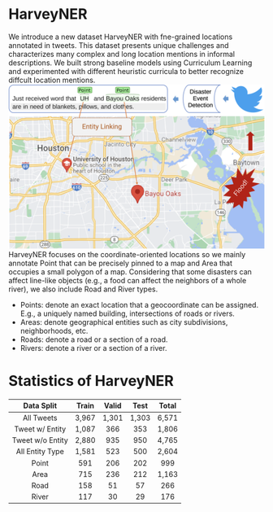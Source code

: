 # HarveyNER
We introduce a new dataset HarveyNER with fne-grained locations annotated in tweets. This dataset presents unique challenges and characterizes many complex and long location mentions in informal descriptions. We built strong baseline models using Curriculum Learning and experimented with different heuristic curricula to better recognize diffcult location mentions. 
![alt](tweet_example.png)
HarveyNER focuses on the coordinate-oriented locations so we mainly annotate Point that can be precisely pinned to a map and Area that occupies a small polygon of a map. Considering that some disasters can affect line-like objects (e.g., a food can affect the neighbors of a whole river), we also include Road and River types.
* Points: denote an exact location that a geocoordinate can be assigned. E.g., a uniquely named building, intersections of roads or rivers.
* Areas: denote geographical entities such as city subdivisions, neighborhoods, etc.
* Roads: denote a road or a section of a road.
* Rivers: denote a river or a section of a river.

# Statistics of HarveyNER
|    Data Split    | Train | Valid |  Test | Total |
|:----------------:|:-----:|:-----:|:-----:|:-----:|
|    All Tweets    | 3,967 | 1,301 | 1,303 | 6,571 |
|  Tweet w/ Entity | 1,087 |  366  |  353  | 1,806 |
| Tweet w/o Entity | 2,880 |  935  |  950  | 4,765 |
|  All Entity Type | 1,581 |  523  |  500  | 2,604 |
|       Point      |  591  |  206  |  202  |  999  |
|       Area       |  715  |  236  |  212  | 1,163 |
|       Road       |  158  |   51  |   57  |  266  |
|       River      |  117  |   30  |   29  |  176  |
